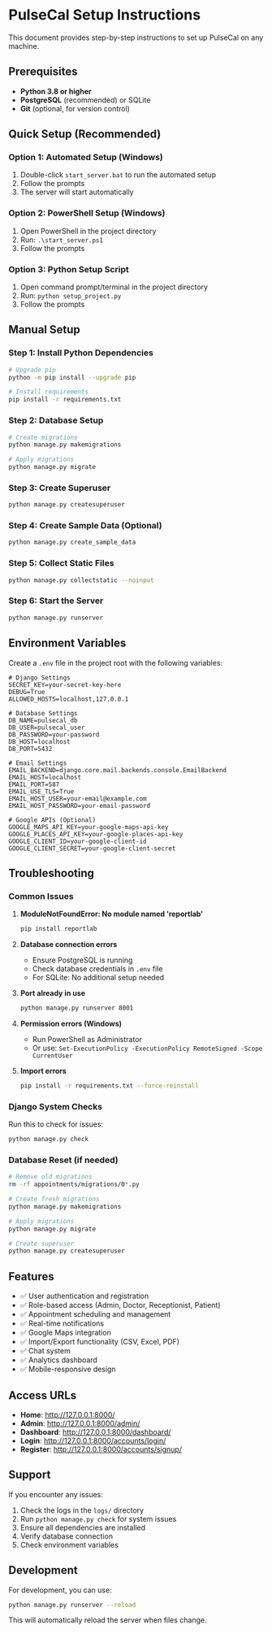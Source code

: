 # PulseCal Setup Instructions

This document provides step-by-step instructions to set up PulseCal on any machine.

## Prerequisites

- **Python 3.8 or higher**
- **PostgreSQL** (recommended) or SQLite
- **Git** (optional, for version control)

## Quick Setup (Recommended)

### Option 1: Automated Setup (Windows)
1. Double-click `start_server.bat` to run the automated setup
2. Follow the prompts
3. The server will start automatically

### Option 2: PowerShell Setup (Windows)
1. Open PowerShell in the project directory
2. Run: `.\start_server.ps1`
3. Follow the prompts

### Option 3: Python Setup Script
1. Open command prompt/terminal in the project directory
2. Run: `python setup_project.py`
3. Follow the prompts

## Manual Setup

### Step 1: Install Python Dependencies
```bash
# Upgrade pip
python -m pip install --upgrade pip

# Install requirements
pip install -r requirements.txt
```

### Step 2: Database Setup
```bash
# Create migrations
python manage.py makemigrations

# Apply migrations
python manage.py migrate
```

### Step 3: Create Superuser
```bash
python manage.py createsuperuser
```

### Step 4: Create Sample Data (Optional)
```bash
python manage.py create_sample_data
```

### Step 5: Collect Static Files
```bash
python manage.py collectstatic --noinput
```

### Step 6: Start the Server
```bash
python manage.py runserver
```

## Environment Variables

Create a `.env` file in the project root with the following variables:

```env
# Django Settings
SECRET_KEY=your-secret-key-here
DEBUG=True
ALLOWED_HOSTS=localhost,127.0.0.1

# Database Settings
DB_NAME=pulsecal_db
DB_USER=pulsecal_user
DB_PASSWORD=your-password
DB_HOST=localhost
DB_PORT=5432

# Email Settings
EMAIL_BACKEND=django.core.mail.backends.console.EmailBackend
EMAIL_HOST=localhost
EMAIL_PORT=587
EMAIL_USE_TLS=True
EMAIL_HOST_USER=your-email@example.com
EMAIL_HOST_PASSWORD=your-email-password

# Google APIs (Optional)
GOOGLE_MAPS_API_KEY=your-google-maps-api-key
GOOGLE_PLACES_API_KEY=your-google-places-api-key
GOOGLE_CLIENT_ID=your-google-client-id
GOOGLE_CLIENT_SECRET=your-google-client-secret
```

## Troubleshooting

### Common Issues

1. **ModuleNotFoundError: No module named 'reportlab'**
   ```bash
   pip install reportlab
   ```

2. **Database connection errors**
   - Ensure PostgreSQL is running
   - Check database credentials in `.env` file
   - For SQLite: No additional setup needed

3. **Port already in use**
   ```bash
   python manage.py runserver 8001
   ```

4. **Permission errors (Windows)**
   - Run PowerShell as Administrator
   - Or use: `Set-ExecutionPolicy -ExecutionPolicy RemoteSigned -Scope CurrentUser`

5. **Import errors**
   ```bash
   pip install -r requirements.txt --force-reinstall
   ```

### Django System Checks

Run this to check for issues:
```bash
python manage.py check
```

### Database Reset (if needed)
```bash
# Remove old migrations
rm -rf appointments/migrations/0*.py

# Create fresh migrations
python manage.py makemigrations

# Apply migrations
python manage.py migrate

# Create superuser
python manage.py createsuperuser
```

## Features

- ✅ User authentication and registration
- ✅ Role-based access (Admin, Doctor, Receptionist, Patient)
- ✅ Appointment scheduling and management
- ✅ Real-time notifications
- ✅ Google Maps integration
- ✅ Import/Export functionality (CSV, Excel, PDF)
- ✅ Chat system
- ✅ Analytics dashboard
- ✅ Mobile-responsive design

## Access URLs

- **Home**: http://127.0.0.1:8000/
- **Admin**: http://127.0.0.1:8000/admin/
- **Dashboard**: http://127.0.0.1:8000/dashboard/
- **Login**: http://127.0.0.1:8000/accounts/login/
- **Register**: http://127.0.0.1:8000/accounts/signup/

## Support

If you encounter any issues:

1. Check the logs in the `logs/` directory
2. Run `python manage.py check` for system issues
3. Ensure all dependencies are installed
4. Verify database connection
5. Check environment variables

## Development

For development, you can use:
```bash
python manage.py runserver --reload
```

This will automatically reload the server when files change. 